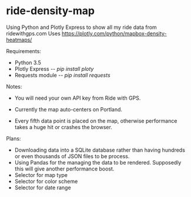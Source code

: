# ride-density-map
Using Python and Plotly Express to show all my ride data from ridewithgps.com
Uses https://plotly.com/python/mapbox-density-heatmaps/

Requirements:
+ Python 3.5
+ Plotly Express -- *pip install ploty*
+ Requests module -- *pip install requests*


Notes:
+ You will need your own API key from Ride with GPS. 

+ Currently the map auto-centers on Portland.

+ Every fifth data point is placed on the map, otherwise performance takes a huge hit or crashes the browser. 


Plans:
+ Downloading data into a SQLite database rather than having hundreds or even thousands of JSON files to be process.
+ Using Pandas for the managing the data to be rendered. Supposedly this will give another performance boost. 
+ Selector for map type
+ Selector for color scheme
+ Selector for date range
